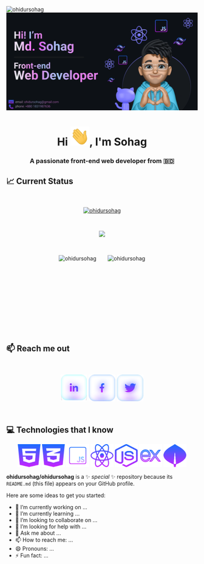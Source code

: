 <span align="left"> <img src="https://komarev.com/ghpvc/?username=ohidursohag&label=Profile%20views&color=0e75b6&style=flat" alt="ohidursohag" /> </span> 
<img src="./Image/banner.png" />

<h1 align="center">Hi <img src = "./Image/hi.gif" width="50px" height="50px">, I'm Sohag</h1> 
<h3 align="center">A passionate front-end web developer from 🇧🇩</h3>  

## :chart_with_upwards_trend: Current Status
<br />
<p align="center"> <a href="https://github.com/ryo-ma/github-profile-trophy"><img src="https://github-profile-trophy.vercel.app/?username=ohidursohag&theme=radical&title=Repository,Commit,Experience&no-frame=true&no-bg=true&column=3&margin-w=15&margin-h=15" alt="ohidursohag" /></a> </p>
<!-- Stars,Followers,PullRequest -->
<br />
<p align="center">
  <img width="60%" src="https://github-readme-streak-stats.herokuapp.com?user=ohidursohag&theme=react&hide_border=true&background=0D1117&stroke=0D1117&fire=FF1CF7&sideLabels=00F0FF&currStreakNum=FF1CF7&ring=FF1CF7&currStreakLabel=FF1CF7&sideNums=00F0FF" />
</p>
<br />

<p align="center" style="display:flex; gap:30px;justify-content:center; align-items:center">
<img align="center" style="height:170px"  src="https://github-readme-stats.vercel.app/api/top-langs?username=ohidursohag&show_icons=true&theme=dark&locale=en&layout=compact&border_color=C822FF&bg_color=00000000&text_color=FFFFFF&title_color=C822FF" alt="ohidursohag" />
<img style="height:170px" align="center"  src="https://github-readme-stats.vercel.app/api?username=ohidursohag&show_icons=true&theme=radical&locale=en&layout=donut-vertical&border_color=C822FF&title_color=C822FF&bg_color=00000000" alt="ohidursohag" />
</p>
<br />


## :mailbox: Reach me out
<br />
<p align="center">
<a href="https://linkedin.com/in/" target="_blank"><img align="center" src="./Image/linkedin.svg" alt="shakilahmedatik" height="70" width="70" /></a>
<a href=https://www.facebook.com/Sohag9595/ target="_blank"><img align="center" src="./Image/facebook.svg" alt="shakilahmedatik" height="70" width="70" /></a>
<a href="https://twitter.com/" target="_blank"><img align="center" src="./Image/twitter.svg" alt="shakilahmedatik" height="70" width="70" /></a>
</p>
<br />

## :computer: Technologies that I know
<p align="center">
<img height="60" width="60" src="./Image/html.svg"/>
<img height="60" width="60" src="./Image/css.svg"/>
<img height="60" width="60" src="./Image/javascript.svg"/>
<img height="60" width="60" src="./Image/react.svg"/>
<img height="60" width="60" src="./Image/nodeJs.svg"/>
<img height="60" width="60" src="./Image/express-js.svg"/>
<img height="60" width="60" src="./Image/mongoDb.svg"/>
</p>

**ohidursohag/ohidursohag** is a ✨ _special_ ✨ repository because its `README.md` (this file) appears on your GitHub profile.

Here are some ideas to get you started:

- 🔭 I’m currently working on ...
- 🌱 I’m currently learning ...
- 👯 I’m looking to collaborate on ...
- 🤔 I’m looking for help with ...
- 💬 Ask me about ...
- 📫 How to reach me: ...
- 😄 Pronouns: ...
- ⚡ Fun fact: ...

